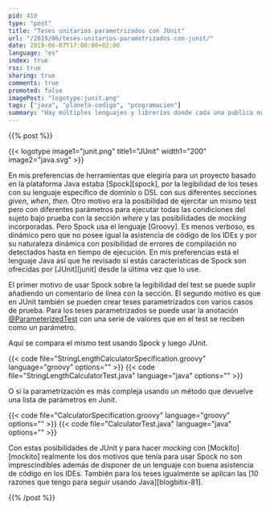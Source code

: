 ```yaml
---
pid: 410
type: "post"
title: "Teses unitarios parametrizados con JUnit"
url: "/2019/06/teses-unitarios-parametrizados-con-junit/"
date: 2019-06-07T17:00:00+02:00
language: "es"
index: true
rss: true
sharing: true
comments: true
promoted: false
imagePost: "logotype:junit.png"
tags: ["java", "planeta-codigo", "programacion"]
summary: "Hay múltiples lenguajes y librerías donde cada una publica nuevas versiones. Una vez elegida una esa decisión no tiene que ser para siempre si las circunstancias de un proyecto cambian o una nueva versión incorpora las funcionalidades por las que se eligió otra. Si se reconsideran de nuevo el conjunto de todos los parámetros la decisión puede ser distinta. Esto me ha ocurrido al evaluar de nuevo JUnit comparándolo con Spock, teniendo en cuenta que en JUnit 5 han incorporado los teses parametrizados y el lenguaje que utiliza cada una de ellas."
---
```


{{% post %}}

{{< logotype image1="junit.png" title1="JUnit" width1="200" image2="java.svg" >}}

En mis preferencias de herramientas que elegiría para un proyecto basado en la plataforma Java estaba [Spock][spock], por la legibilidad de los teses con su lenguaje específico de dominio  o DSL con sus diferentes secciones _given_, _when_, _then_. Otro motivo era la posibilidad de ejercitar un mismo test pero con diferentes parámetros para ejecutar todas las condiciones del sujeto bajo prueba con la sección _where_ y las posibilidades de _mocking_ incorporadas. Pero Spock usa el lenguaje [Groovy]. Es menos verboso, es dinámico pero que no posee igual la asistencia de código de los IDEs y por su naturaleza dinámica con posibilidad de errores de compilación no detectados hasta en tiempo de ejecución. En mis preferencias está el lenguaje Java así que he revisado si estás características de Spock son ofrecidas por [JUnit][junit] desde la última vez que lo use.

El primer motivo de usar Spock sobre la legibilidad del test se puede suplir añadiendo un comentario de línea con la sección. El segundo motivo es que en JUnit también se pueden crear teses parametrizados con varios casos de prueba. Para los teses parametrizados se puede usar la anotación [@ParameterizedTest](https://junit.org/junit5/docs/current/api/org/junit/jupiter/params/ParameterizedTest.html) con una serie de valores que en el test se reciben como un parámetro. 

Aquí se compara el mismo test usando Spock y luego JUnit.

{{< code file="StringLengthCalculatorSpecification.groovy" language="groovy" options="" >}}
{{< code file="StringLengthCalculatorTest.java" language="java" options="" >}}

O si la parametrización es más compleja usando un método que devuelve una lista de parámetros en Junit.

{{< code file="CalculatorSpecification.groovy" language="groovy" options="" >}}
{{< code file="CalculatorTest.java" language="java" options="" >}}

Con estas posibilidades de JUnit y para hacer _mocking_ con [Mockito][mockito] realmente los dos motivos que tenía para usar Spock no son imprescindibles además de disponer de un lenguaje con buena asistencia de código en los IDEs. También para los teses igualmente se aplican las [10 razones que tengo para seguir usando Java][blogbitix-81].

{{% /post %}}

